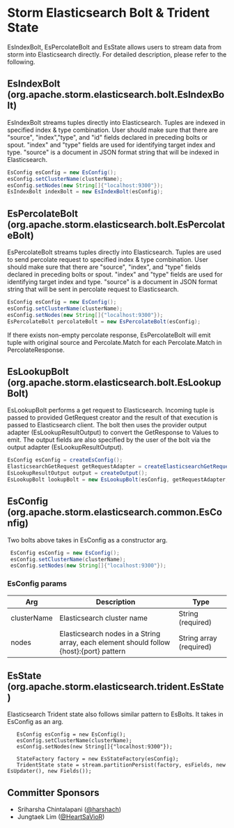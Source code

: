 # Storm Elasticsearch Bolt & Trident State

  EsIndexBolt, EsPercolateBolt and EsState allows users to stream data from storm into Elasticsearch directly.
  For detailed description, please refer to the following.

## EsIndexBolt (org.apache.storm.elasticsearch.bolt.EsIndexBolt)

EsIndexBolt streams tuples directly into Elasticsearch. Tuples are indexed in specified index & type combination. 
User should make sure that there are "source", "index","type", and "id" fields declared in preceding bolts or spout.
"index" and "type" fields are used for identifying target index and type.
"source" is a document in JSON format string that will be indexed in Elasticsearch.

```java
EsConfig esConfig = new EsConfig();
esConfig.setClusterName(clusterName);
esConfig.setNodes(new String[]{"localhost:9300"});
EsIndexBolt indexBolt = new EsIndexBolt(esConfig);
```

## EsPercolateBolt (org.apache.storm.elasticsearch.bolt.EsPercolateBolt)

EsPercolateBolt streams tuples directly into Elasticsearch. Tuples are used to send percolate request to specified index & type combination. 
User should make sure that there are "source", "index", and "type" fields declared in preceding bolts or spout.
"index" and "type" fields are used for identifying target index and type.
"source" is a document in JSON format string that will be sent in percolate request to Elasticsearch.

```java
EsConfig esConfig = new EsConfig();
esConfig.setClusterName(clusterName);
esConfig.setNodes(new String[]{"localhost:9300"});
EsPercolateBolt percolateBolt = new EsPercolateBolt(esConfig);
```

If there exists non-empty percolate response, EsPercolateBolt will emit tuple with original source and Percolate.Match
for each Percolate.Match in PercolateResponse.

## EsLookupBolt (org.apache.storm.elasticsearch.bolt.EsLookupBolt)

EsLookupBolt performs a get request to Elasticsearch. Incoming tuple is passed to provided GetRequest creator and the result of that execution is passed to Elasticsearch client.
The bolt then uses the provider output adapter (EsLookupResultOutput) to convert the GetResponse to Values to emit.
The output fields are also specified by the user of the bolt via the output adapter (EsLookupResultOutput).

```java
EsConfig esConfig = createEsConfig();
ElasticsearchGetRequest getRequestAdapter = createElasticsearchGetRequest();
EsLookupResultOutput output = createOutput();
EsLookupBolt lookupBolt = new EsLookupBolt(esConfig, getRequestAdapter, output);
```

## EsConfig (org.apache.storm.elasticsearch.common.EsConfig)
  
Two bolts above takes in EsConfig as a constructor arg.

  ```java
   EsConfig esConfig = new EsConfig();
   esConfig.setClusterName(clusterName);
   esConfig.setNodes(new String[]{"localhost:9300"});
  ```

### EsConfig params

|Arg  |Description | Type
|---	|--- |---
|clusterName | Elasticsearch cluster name | String (required) |
|nodes | Elasticsearch nodes in a String array, each element should follow {host}:{port} pattern | String array (required) |


 
## EsState (org.apache.storm.elasticsearch.trident.EsState)

Elasticsearch Trident state also follows similar pattern to EsBolts. It takes in EsConfig as an arg.

```code
   EsConfig esConfig = new EsConfig();
   esConfig.setClusterName(clusterName);
   esConfig.setNodes(new String[]{"localhost:9300"});

   StateFactory factory = new EsStateFactory(esConfig);
   TridentState state = stream.partitionPersist(factory, esFields, new EsUpdater(), new Fields());
 ```
  
## Committer Sponsors

 * Sriharsha Chintalapani ([@harshach](https://github.com/harshach))
 * Jungtaek Lim ([@HeartSaVioR](https://github.com/HeartSaVioR))
